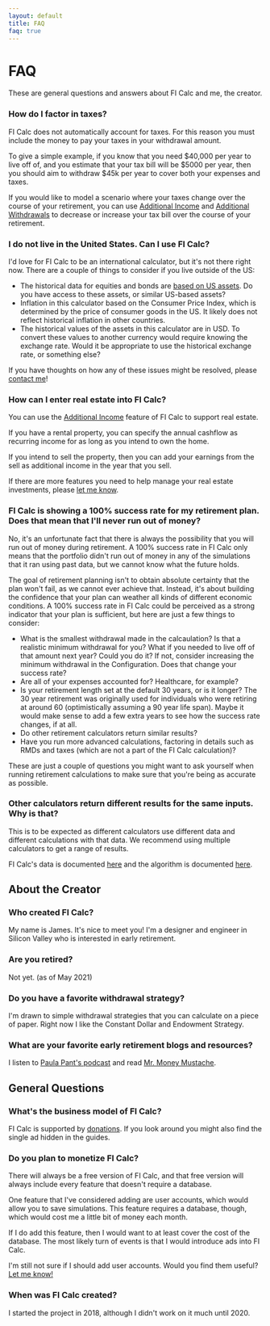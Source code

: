 ```yaml
---
layout: default
title: FAQ
faq: true
---
```


# FAQ

These are general questions and answers about FI Calc and me, the creator.

### How do I factor in taxes?

FI Calc does not automatically account for taxes. For this reason you must
include the money to pay your taxes in your withdrawal amount.

To give a simple example, if you know that you need $40,000 per year to live off
of, and you estimate that your tax bill will be $5000 per year, then you should
aim to withdraw $45k per year to cover both your expenses and taxes.

If you would like to model a scenario where your taxes change over the course of
your retirement, you can use
[Additional Income](/configuration/additional-income/) and
[Additional Withdrawals](/configuration/additional-withdrawals/) to decrease or
increase your tax bill over the course of your retirement.

### I do not live in the United States. Can I use FI Calc?

I'd love for FI Calc to be an international calculator, but it's not there right
now. There are a couple of things to consider if you live outside of the US:

- The historical data for equities and bonds are
  [based on US assets](/how-it-works/historical-data-source/). Do you have
  access to these assets, or similar US-based assets?
- Inflation in this calculator based on the Consumer Price Index, which is
  determined by the price of consumer goods in the US. It likely does not
  reflect historical inflation in other countries.
- The historical values of the assets in this calculator are in USD. To convert
  these values to another currency would require knowing the exchange rate.
  Would it be appropriate to use the historical exchange rate, or something
  else?

If you have thoughts on how any of these issues might be resolved, please
[contact me](/contact/)!

### How can I enter real estate into FI Calc?

You can use the [Additional Income](/configuration/additional-income/) feature
of FI Calc to support real estate.

If you have a rental property, you can specify the annual cashflow as recurring
income for as long as you intend to own the home.

If you intend to sell the property, then you can add your earnings from the sell
as additional income in the year that you sell.

If there are more features you need to help manage your real estate investments,
please [let me know](/contact/).

### FI Calc is showing a 100% success rate for my retirement plan. Does that mean that I'll never run out of money?

No, it's an unfortunate fact that there is always the possibility that you will
run out of money during retirement. A 100% success rate in FI Calc only means
that the portfolio didn't run out of money in any of the simulations that it ran
using past data, but we cannot know what the future holds.

The goal of retirement planning isn't to obtain absolute certainty that the plan
won't fail, as we cannot ever achieve that. Instead, it's about building the
confidence that your plan can weather all kinds of different economic
conditions. A 100% success rate in FI Calc could be perceived as a strong
indicator that your plan is sufficient, but here are just a few things to
consider:

- What is the smallest withdrawal made in the calcaulation? Is that a realistic
  minimum withdrawal for you? What if you needed to live off of that amount next
  year? Could you do it? If not, consider increasing the minimum withdrawal in
  the Configuration. Does that change your success rate?
- Are all of your expenses accounted for? Healthcare, for example?
- Is your retirement length set at the default 30 years, or is it longer? The 30
  year retirement was originally used for individuals who were retiring at
  around 60 (optimistically assuming a 90 year life span). Maybe it would make
  sense to add a few extra years to see how the success rate changes, if at all.
- Do other retirement calculators return similar results?
- Have you run more advanced calculations, factoring in details such as RMDs and
  taxes (which are not a part of the FI Calc calculation)?

These are just a couple of questions you might want to ask yourself when running
retirement calculations to make sure that you're being as accurate as possible.

### Other calculators return different results for the same inputs. Why is that?

This is to be expected as different calculators use different data and different
calculations with that data. We recommend using multiple calculators to get a
range of results.

FI Calc's data is documented [here](/how-it-works/historical-data-source/) and
the algorithm is documented
[here](https://ficalc.app/how-it-works/one-simulation-year/).

## About the Creator

### Who created FI Calc?

My name is James. It's nice to meet you! I'm a designer and engineer in Silicon
Valley who is interested in early retirement.

### Are you retired?

Not yet. (as of May 2021)

### Do you have a favorite withdrawal strategy?

I'm drawn to simple withdrawal strategies that you can calculate on a piece of
paper. Right now I like the Constant Dollar and Endowment Strategy.

### What are your favorite early retirement blogs and resources?

I listen to [Paula Pant's podcast](https://affordanything.com) and read
[Mr. Money Mustache](https://www.mrmoneymustache.com).

## General Questions

### What's the business model of FI Calc?

FI Calc is supported by [donations](https://gum.co/kgIVJ). If you look around
you might also find the single ad hidden in the guides.

### Do you plan to monetize FI Calc?

There will always be a free version of FI Calc, and that free version will
always include every feature that doesn't require a database.

One feature that I've considered adding are user accounts, which would allow you
to save simulations. This feature requires a database, though, which would cost
me a little bit of money each month.

If I do add this feature, then I would want to at least cover the cost of the
database. The most likely turn of events is that I would introduce ads into FI
Calc.

I'm still not sure if I should add user accounts. Would you find them useful?
[Let me know!](/contact/)

### When was FI Calc created?

I started the project in 2018, although I didn't work on it much until 2020.
